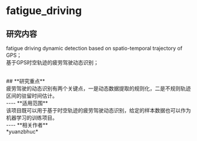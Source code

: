 # fatigue_driving
## **研究内容**
fatigue driving dynamic detection based on spatio-temporal trajectory of GPS；</br>基于GPS时空轨迹的疲劳驾驶动态识别；  

</br>
## **研究重点**
</br>
疲劳驾驶的动态识别有两个关键点，一是动态数据提取的规则化，二是不规则轨迹区间的驻留时间估计。  
</br>
----
**适用范围**
</br>
该项目既可以用于基于时空轨迹的疲劳驾驶动态识别，给定的样本数据也可以作为机器学习的训练项目。
</br>
----
**相关作者**
</br>
*yuanzbhuc*


